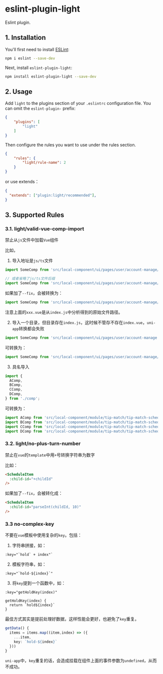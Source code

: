 # eslint-plugin-light

Eslint plugin.


## 1. Installation

You'll first need to install [ESLint](https://eslint.org/):

```sh
npm i eslint --save-dev
```

Next, install `eslint-plugin-light`:

```sh
npm install eslint-plugin-light --save-dev
```

## 2. Usage

Add `light` to the plugins section of your `.eslintrc` configuration file. You can omit the `eslint-plugin-` prefix:

```json
{
    "plugins": [
        "light"
    ]
}
```


Then configure the rules you want to use under the rules section.

```json
{
    "rules": {
        "light/rule-name": 2
    }
}
```

or use extends：

```json
{
  "extends": ["plugin:light/recommended"],
}
```


## 3. Supported Rules

### 3.1. light/valid-vue-comp-import

禁止从`js`文件中加载`Vue`组件

比如，


1. 导入地址是`js/ts`文件

```js
import SomeComp from 'src/local-component/ui/pages/user/account-manage/index.js';

// 或者省略了js/ts文件后缀
import SomeComp from 'src/local-component/ui/pages/user/account-manage/index';
```

如果加了`--fix`，会被转换为：

```js
import SomeComp from 'src/local-component/ui/pages/user/account-manage/xxx.vue';
```

注意上面的`xxx.vue`是从`index.js`中分析得到的原始文件路径。



2. 导入一个目录，但目录存在`index.js`，这时候不管存不存在`index.vue`，`uni-app`转换都会失败

```js
import SomeComp from 'src/local-component/ui/pages/user/account-manage';
```

可转换为：

```js
import SomeComp from 'src/local-component/ui/pages/user/account-manage/xxx.vue';
```

3. 具名导入

```js
import {
  AComp,
  BComp,
  CComp,
  DComp,
} from './comp';
```

可转换为：

```js
import AComp from 'src/local-component/module/tip-match/tip-match-schedule-tree-new/comp/a.vue';
import BComp from 'src/local-component/module/tip-match/tip-match-schedule-tree-new/comp/b.vue';
import CComp from 'src/local-component/module/tip-match/tip-match-schedule-tree-new/comp/c.vue';
import DComp from 'src/local-component/module/tip-match/tip-match-schedule-tree-new/comp/d.vue';
```

### 3.2. light/no-plus-turn-number

禁止在`vue`的`template`中用`+`号转换字符串为数字

比如：

```html
<ScheduleItem
  :child-id="+childId"
/>
```

如果加了`--fix`，会被转化成：

```html
<ScheduleItem
  :child-id="parseInt(childId, 10)"
/>
```

### 3.3 no-complex-key

不要在`vue`模板中使用复杂的`key`。包括：

1. 字符串拼接，如：
  
```vue
:key="`hold` + index"`
```

2. 模板字符串，如：

```vue
:key="`hold-${index}`"
```

3. 将`key`提到一个函数中，如：

```vue
:key="getHoldKey(index)"

getHoldKey(index) {
  return `hold${index}`
}
```

最佳方式其实是提前处理好数据，这样性能会更好，也避免了`key`重复。

```ts
getData() {
  items = items.map((item,index) => ({
    ...item,
    key: `hold-${index}`
  }))
}
```

`uni-app`中，`key`重复的话，会造成挂载在组件上面的事件参数为`undefined`，从而不成功。
